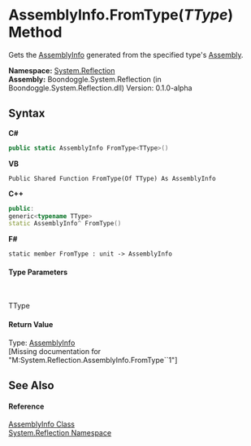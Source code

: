 # AssemblyInfo.FromType(*TType*) Method 
 

Gets the <a href="750e21a9-0b7e-19b9-3849-1f20456e82e0.md">AssemblyInfo</a> generated from the specified type's <a href="http://msdn2.microsoft.com/en-us/library/xbe1wdx9" target="_blank">Assembly</a>.

**Namespace:**&nbsp;<a href="3ab486cc-fe31-1c1d-2711-62118c2afbf2.md">System.Reflection</a><br />**Assembly:**&nbsp;Boondoggle.System.Reflection (in Boondoggle.System.Reflection.dll) Version: 0.1.0-alpha

## Syntax

**C#**<br />
``` C#
public static AssemblyInfo FromType<TType>()

```

**VB**<br />
``` VB
Public Shared Function FromType(Of TType) As AssemblyInfo
```

**C++**<br />
``` C++
public:
generic<typename TType>
static AssemblyInfo^ FromType()
```

**F#**<br />
``` F#
static member FromType : unit -> AssemblyInfo 

```


#### Type Parameters
&nbsp;<dl><dt>TType</dt><dd /></dl>

#### Return Value
Type: <a href="750e21a9-0b7e-19b9-3849-1f20456e82e0.md">AssemblyInfo</a><br />\[Missing <returns> documentation for "M:System.Reflection.AssemblyInfo.FromType``1"\]

## See Also


#### Reference
<a href="750e21a9-0b7e-19b9-3849-1f20456e82e0.md">AssemblyInfo Class</a><br /><a href="3ab486cc-fe31-1c1d-2711-62118c2afbf2.md">System.Reflection Namespace</a><br />